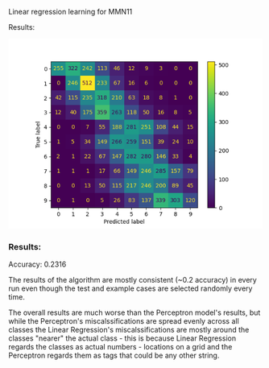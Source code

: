 Linear regression learning for MMN11

Results:

![confusion_matrix_1.png](confusion_matrix_1.png)

<h3>Results: </h3> 

Accuracy: 0.2316


The results of the algorithm are mostly consistent (~0.2 accuracy) in every run even though the test and example cases are selected randomly every time.

The overall results are much worse than the Perceptron model's results, but while the Perceptron's miscalssifications are spread evenly across all classes the Linear Regression's miscalssifications are mostly around the classes "nearer" the actual class - this is because Linear Regression regards the classes as actual numbers - locations on a grid and the Perceptron regards them as tags that could be any other string. 